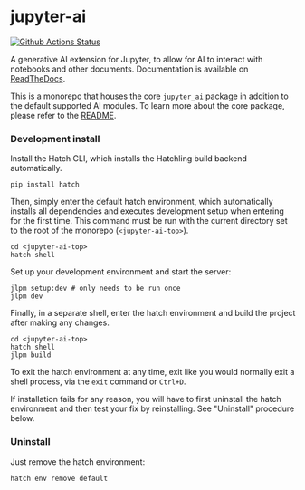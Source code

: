 # jupyter-ai

[![Github Actions Status](https://github.com/jupyterlab/jupyter-ai/actions/workflows/check-release.yml/badge.svg)](https://github.com/jupyterlab/jupyter-ai/actions/workflows/check-release.yml)

A generative AI extension for Jupyter, to allow for AI to interact with notebooks and other documents. Documentation is available on [ReadTheDocs](https://jupyter-ai.readthedocs.io/en/latest/).

This is a monorepo that houses the core `jupyter_ai` package in addition to the
default supported AI modules. To learn more about the core package, please refer
to the [README](packages/jupyter-ai/README.md).

### Development install

Install the Hatch CLI, which installs the Hatchling build backend automatically.

```
pip install hatch
```

Then, simply enter the default hatch environment, which automatically installs
all dependencies and executes development setup when entering for the first
time. This command must be run with the current directory set to the root of the
monorepo (`<jupyter-ai-top>`).

```
cd <jupyter-ai-top>
hatch shell
```

Set up your development environment and start the server:

```
jlpm setup:dev # only needs to be run once
jlpm dev
```

Finally, in a separate shell, enter the hatch environment and build the project
after making any changes.

```
cd <jupyter-ai-top>
hatch shell
jlpm build
```

To exit the hatch environment at any time, exit like you would normally exit a
shell process, via the `exit` command or `Ctrl+D`.

If installation fails for any reason, you will have to first uninstall the hatch
environment and then test your fix by reinstalling. See "Uninstall" procedure
below.

### Uninstall

Just remove the hatch environment:

```
hatch env remove default
```

